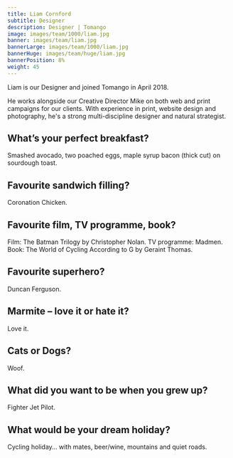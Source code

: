 ```yaml
---
title: Liam Cornford
subtitle: Designer
description: Designer | Tomango
image: images/team/1000/liam.jpg
banner: images/team/liam.jpg
bannerLarge: images/team/1000/liam.jpg
bannerHuge: images/team/huge/liam.jpg
bannerPosition: 8%
weight: 45
---
```


Liam is our Designer and joined Tomango in April 2018.

He works alongside our Creative Director Mike on both web and print campaigns for our clients. With experience in print, website design and photography, he's a strong multi-discipline designer and natural strategist.

## What’s your perfect breakfast?
Smashed avocado, two poached eggs, maple syrup bacon (thick cut) on sourdough toast.

## Favourite sandwich filling?
Coronation Chicken.

## Favourite film, TV programme, book?
Film: The Batman Trilogy by Christopher Nolan. TV programme: Madmen. Book: The World of Cycling According to G by Geraint Thomas.

## Favourite superhero?
Duncan Ferguson.

## Marmite – love it or hate it?
Love it.

## Cats or Dogs?
Woof.

## What did you want to be when you grew up?
Fighter Jet Pilot.

## What would be your dream holiday?
Cycling holiday… with mates, beer/wine, mountains and quiet roads.
